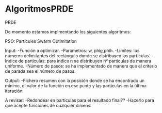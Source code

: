 # AlgoritmosPRDE
PRDE

De momento estamos implmentando los siguientes algoritmos:

PSO: Particules Swarm Optimitation

Input: 
-Función a optimizar.
-Parámetros: w, phig,phih.
-Límites: los números delimitantes del rectángulo donde se distribuyen las particulas.
-Indice de particulas: para índice n se distribuyen n² particulas de manera uniforme.
-Número de pasos: se ha implementado de manera que el criterio de parada sea el número de pasos.

Output:
-Fichero resumen con la posición donde se ha encontrado un mínimo, el valor de la función en ese punto y las particulas en la última iteración.

A revisar:
-Redondear en particulas para el resultado final??
-Hacerlo para que acepte funciones de cualquier dimensi
